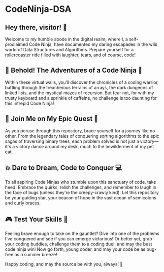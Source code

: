 # CodeNinja-DSA

## Hey there, visitor! 🚀

Welcome to my humble abode in the digital realm, where I, a self-proclaimed Code Ninja, have documented my daring escapades in the wild world of Data Structures and Algorithms. Prepare yourself for a rollercoaster ride filled with laughter, tears, and of course, code!

## 🎩 Behold! The Adventures of a Code Ninja 🤺

Within these virtual walls, you'll discover the chronicles of a coding warrior, battling through the treacherous terrains of arrays, the dark dungeons of linked lists, and the mystical mazes of recursion. But fear not, for with my trusty keyboard and a sprinkle of caffeine, no challenge is too daunting for this intrepid Code Ninja!

## 🌟 Join Me on My Epic Quest 🚀

As you peruse through this repository, brace yourself for a journey like no other. From the legendary tales of conquering sorting algorithms to the epic sagas of traversing binary trees, each problem solved is not just a victory—it's a victory dance around my desk, much to the bewilderment of my pet cat.

## 💥 Dare to Dream, Code to Conquer 💻

To all aspiring Code Ninjas who stumble upon this sanctuary of code, take heed! Embrace the quirks, relish the challenges, and remember to laugh in the face of bugs (unless they're the creepy-crawly kind). Let this repository be your guiding star, your beacon of hope in the vast ocean of semicolons and curly braces.

## 🎮 Test Your Skills 🤖

Feeling brave enough to take on the gauntlet? Dive into one of the problems I've conquered and see if you can emerge victorious! Or better yet, grab your coding buddies, challenge them to a coding duel, and may the best code ninja win!
Now go forth, young coder, and may your code be as bug-free as a summer breeze!

Happy coding, and may the source be with you, always! 🌟
